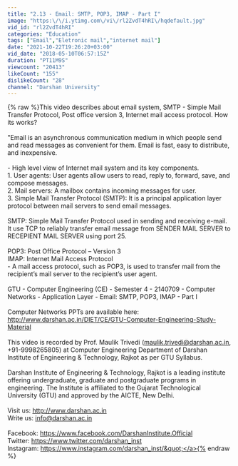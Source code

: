 ```yaml
---
title: "2.13 - Email: SMTP, POP3, IMAP - Part I"
image: "https:\/\/i.ytimg.com\/vi\/rl2ZvdT4hRI\/hqdefault.jpg"
vid_id: "rl2ZvdT4hRI"
categories: "Education"
tags: ["Email","Eletronic mail","internet mail"]
date: "2021-10-22T19:26:20+03:00"
vid_date: "2018-05-10T06:57:15Z"
duration: "PT11M9S"
viewcount: "20413"
likeCount: "155"
dislikeCount: "28"
channel: "Darshan University"
---
```

{% raw %}This video describes about email system, SMTP - Simple Mail Transfer Protocol, Post office version 3, Internet mail access protocol. How its works?<br /><br />&quot;Email is an asynchronous communication medium in which people send and read messages as convenient for them. Email is fast, easy to distribute, and inexpensive. <br /><br />- High level view of Internet mail system and its key components.<br />1. User agents: User agents allow users to read, reply to, forward, save, and compose messages.<br />2. Mail servers: A mailbox contains incoming messages for user.<br />3. Simple Mail Transfer Protocol (SMTP): It is a principal application layer protocol between mail servers to send email messages.<br /><br />SMTP: Simple Mail Transfer Protocol used in sending and receiving e-mail.<br />It use TCP to reliably transfer email message from SENDER MAIL SERVER  to RECEPIENT MAIL SERVER using port 25.<br /><br />POP3:  Post Office Protocol – Version 3<br />IMAP:  Internet Mail Access Protocol<br />- A mail access protocol, such as POP3, is used to transfer mail from the recipient’s mail server to the recipient’s user agent.<br /><br />GTU - Computer Engineering (CE) - Semester 4 - 2140709 - Computer Networks - Application Layer - Email: SMTP, POP3, IMAP - Part I<br /><br />Computer Networks PPTs are available here: <a rel="nofollow" target="blank" href="http://www.darshan.ac.in/DIET/CE/GTU-Computer-Engineering-Study-Material">http://www.darshan.ac.in/DIET/CE/GTU-Computer-Engineering-Study-Material</a><br /><br />This video is recorded by Prof. Maulik Trivedi (maulik.trivedi@darshan.ac.in, +91-9998265805) at Computer Engineering Department of Darshan Institute of Engineering &amp; Technology, Rajkot as per GTU Syllabus. <br /><br />Darshan Institute of Engineering &amp; Technology, Rajkot is a leading institute offering undergraduate, graduate and postgraduate programs in engineering. The Institute is affiliated to the Gujarat Technological University (GTU) and approved by the AICTE, New Delhi. <br /><br />Visit us: <a rel="nofollow" target="blank" href="http://www.darshan.ac.in">http://www.darshan.ac.in</a><br />Write us: info@darshan.ac.in<br /><br />Facebook: <a rel="nofollow" target="blank" href="https://www.facebook.com/DarshanInstitute.Official">https://www.facebook.com/DarshanInstitute.Official</a><br />Twitter: <a rel="nofollow" target="blank" href="https://www.twitter.com/darshan_inst">https://www.twitter.com/darshan_inst</a><br />Instagram: <a rel="nofollow" target="blank" href="https://www.instagram.com/darshan_inst/&quot;">https://www.instagram.com/darshan_inst/&quot;</a>{% endraw %}
